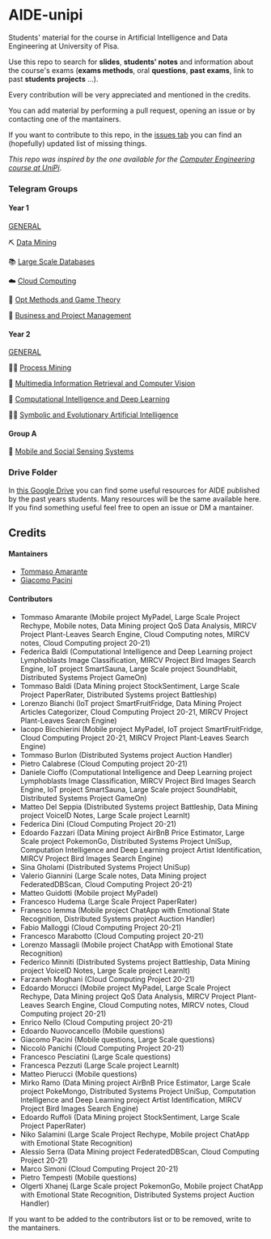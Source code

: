 # AIDE-unipi
Students' material for the course in Artificial Intelligence and Data Engineering at University of Pisa. 

Use this repo to search for **slides**, **students' notes** and information about the course's exams 
(**exams methods**, oral **questions**, **past exams**, link to past **students projects** ...).

Every contribution will be very appreciated and mentioned in the credits.

You can add material by performing a pull request, opening an issue or by contacting one of the mantainers.

If you want to contribute to this repo, in the [issues tab](https://github.com/Ruggero1912/AIDE-unipi/issues) you can find an (hopefully) updated list of missing things.

*This repo was inspired by the one available for the [Computer Engineering course at UniPi](https://github.com/Guray00/IngegneriaInformatica)*.

### Telegram Groups

#### Year 1

[GENERAL](https://t.me/joinchat/A6S5hhOKF64s62zf2kJIxQ)

⛏️ [Data Mining](https://t.me/UNIPI_data_mining)

📚 [Large Scale Databases](https://t.me/UNIPI_large_scale_databases)

☁️ [Cloud Computing](https://t.me/UNIPI_cloud_computing)

🎲 [Opt Methods and Game Theory](https://t.me/UNIPI_optimization_methods)

🤑 [Business and Project Management](https://t.me/UNIPI_business_and_project_mngmt)

#### Year 2

[GENERAL](https://t.me/joinchat/A6S5hhyC7W9T28egM9xg_w)

👷‍♂️ [Process Mining](https://t.me/UNIPI_process_mining)

🤖 [Multimedia Information Retrieval and Computer Vision](https://t.me/UNIPI_multimedia_inf_retr_and_cv)

🧠 [Computational Intelligence and Deep Learning](https://t.me/UNIPI_comp_intell_and_deep_lrnin)

🧞‍♂️ [Symbolic and Evolutionary Artificial Intelligence](https://t.me/joinchat/2-g7AnXa-WExNjZk)

#### Group A
📱 [Mobile and Social Sensing Systems](https://t.me/+KM4Wu6hEQIViYTY0)

### Drive Folder

In [this Google Drive](https://drive.google.com/drive/folders/1KXbnC2i5qp07MMgn_M4PpvG5CUI5IsAz) you can find some useful resources for AIDE published by the past years students. Many resources will be the same available here. If you find something useful feel free to open an issue or DM a mantainer.

## Credits

#### Mantainers
- [Tommaso Amarante](https://github.com/TommyTheHuman)
- [Giacomo Pacini](https://github.com/Ruggero1912)

#### Contributors
- Tommaso Amarante (Mobile project MyPadel, Large Scale Project Rechype, Mobile notes, Data Mining project QoS Data Analysis, MIRCV Project Plant-Leaves Search Engine, Cloud Computing notes, MIRCV notes, Cloud Computing project 20-21)
- Federica Baldi (Computational Intelligence and Deep Learning project Lymphoblasts Image Classification, MIRCV Project Bird Images Search Engine, IoT project SmartSauna, Large Scale project SoundHabit, Distributed Systems Project GameOn)
- Tommaso Baldi (Data Mining project StockSentiment, Large Scale Project PaperRater, Distributed Systems project Battleship)
- Lorenzo Bianchi (IoT project SmartFruitFridge, Data Mining Project Articles Categorizer, Cloud Computing Project 20-21, MIRCV Project Plant-Leaves Search Engine)
- Iacopo Bicchierini (Mobile project MyPadel, IoT project SmartFruitFridge, Cloud Computing Project 20-21, MIRCV Project Plant-Leaves Search Engine)
- Tommaso Burlon (Distributed Systems project Auction Handler)
- Pietro Calabrese (Cloud Computing project 20-21)
- Daniele Cioffo (Computational Intelligence and Deep Learning project Lymphoblasts Image Classification, MIRCV Project Bird Images Search Engine, IoT project SmartSauna, Large Scale project SoundHabit, Distributed Systems Project GameOn)
- Matteo Del Seppia (Distributed Systems project Battleship, Data Mining project VoiceID Notes, Large Scale project LearnIt)
- Federica Dini (Cloud Computing Project 20-21)
- Edoardo Fazzari (Data Mining project AirBnB Price Estimator, Large Scale project PokemonGo, Distributed Systems Project UniSup, Computation Intelligence and Deep Learning project Artist Identification, MIRCV Project Bird Images Search Engine)
- Sina Gholami (Distributed Systems Project UniSup)
- Valerio Giannini (Large Scale notes, Data Mining project FederatedDBScan, Cloud Computing Project 20-21)
- Matteo Guidotti (Mobile project MyPadel)
- Francesco Hudema (Large Scale Project PaperRater)
- Franesco Iemma (Mobile project ChatApp with Emotional State Recognition, Distributed Systems project Auction Handler)
- Fabio Malloggi (Cloud Computing Project 20-21)
- Francesco Marabotto (Cloud Computing project 20-21)
- Lorenzo Massagli (Mobile project ChatApp with Emotional State Recognition)
- Federico Minniti (Distributed Systems project Battleship, Data Mining project VoiceID Notes, Large Scale project LearnIt)
- Farzaneh Moghani (Cloud Computing Project 20-21)
- Edoardo Morucci (Mobile project MyPadel, Large Scale Project Rechype, Data Mining project QoS Data Analysis, MIRCV Project Plant-Leaves Search Engine, Cloud Computing notes, MIRCV notes, Cloud Computing project 20-21)
- Enrico Nello (Cloud Computing project 20-21)
- Edoardo Nuovocancello (Mobile questions)
- Giacomo Pacini (Mobile questions, Large Scale questions)
- Niccolò Panichi (Cloud Computing Project 20-21)
- Francesco Pesciatini (Large Scale questions)
- Francesca Pezzuti (Large Scale project LearnIt)
- Matteo Pierucci (Mobile questions)
- Mirko Ramo (Data Mining project AirBnB Price Estimator, Large Scale project PokeMongo, Distributed Systems Project UniSup, Computation Intelligence and Deep Learning project Artist Identification, MIRCV Project Bird Images Search Engine)
- Edoardo Ruffoli (Data Mining project StockSentiment, Large Scale Project PaperRater)
- Niko Salamini (Large Scale Project Rechype, Mobile project ChatApp with Emotional State Recognition)
- Alessio Serra (Data Mining project FederatedDBScan, Cloud Computing Project 20-21)
- Marco Simoni (Cloud Computing Project 20-21)
- Pietro Tempesti (Mobile questions)
- Olgerti Xhanej (Large Scale project PokemonGo, Mobile project ChatApp with Emotional State Recognition, Distributed Systems project Auction Handler)


If you want to be added to the contributors list or to be removed,
 write to the mantainers.
